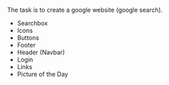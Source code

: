 The task is to create a google website (google search).

- Searchbox
- Icons
- Buttons
- Footer
- Header (Navbar)
- Login
- Links
- Picture of the Day